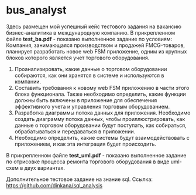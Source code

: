 # bus_analyst
Здесь размещен мой успешный кейс тестового задания на вакансию бизнес-аналитика в международную компанию.
В прикрепленном файле **test_ba.pdf** - показано выполненное задание по условиям:
Компания, занимающаяся производством и продажей FMCG-товаров, планирует разработать новое web FSM приложение, одним из крупных блоков которого является учет торгового оборудования.
  1. Проанализировать, какие данные о торговом оборудовании собираются, как они хранятся в системе и используются в компании.
  2. Составить требования к новому web FSM приложению в части этого блока функционала. Также необходимо определить, какие функции должны быть включены в приложение для обеспечения эффективного учета и управления торговым  оборудованием.
  3. Разработка диаграммы потока данных для приложения. Необходимо создать диаграмму потока данных, чтобы проиллюстрировать, как данные о торговом оборудовании будут поступать, как собираться, обрабатываться и передаваться в приложении.
  4. Необходимо определить, какие системы будут взаимодействовать с приложением, и как эта интеграция будет происходить.

В прикрепленном файле **test_uml.pdf** - показано выполненное задание по отрисовке процесса ремонта торгового оборудования в виде uml-схем в двух вариантах.

Дополнительное тестовое задание на знание sql.
Ссылка: https://github.com/dinkana/sql_analysis
